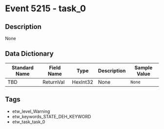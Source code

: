 # Event 5215 - task_0

## Description
None

## Data Dictionary
|Standard Name|Field Name|Type|Description|Sample Value|
|---|---|---|---|---|
|TBD|ReturnVal|HexInt32|None|`None`|

## Tags
* etw_level_Warning
* etw_keywords_STATE_DEH_KEYWORD
* etw_task_task_0